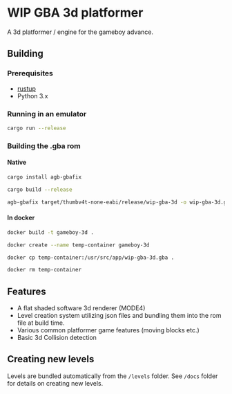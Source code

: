 # WIP GBA 3d platformer

A 3d platformer / engine for the gameboy advance.

## Building

### Prerequisites

* [rustup](https://www.rust-lang.org/tools/install)
* Python 3.x

### Running in an emulator

```sh
cargo run --release
```

### Building the .gba rom

#### Native

```sh
cargo install agb-gbafix

cargo build --release

agb-gbafix target/thumbv4t-none-eabi/release/wip-gba-3d -o wip-gba-3d.gba
```
#### In docker

```sh
docker build -t gameboy-3d .

docker create --name temp-container gameboy-3d

docker cp temp-container:/usr/src/app/wip-gba-3d.gba .

docker rm temp-container
```


## Features

- A flat shaded software 3d renderer (MODE4)
- Level creation system utilizing json files and bundling them into the rom file at build time.
- Various common platformer game features (moving blocks etc.)
- Basic 3d Collision detection

## Creating new levels

Levels are bundled automatically from the `/levels` folder. See `/docs` folder for details on creating new levels.